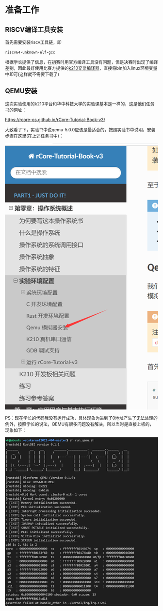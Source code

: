 # 准备工作

## RISCV编译工具安装

首先需要安装riscv工具链，即

`riscv64-unknown-elf-gcc`

根据学长提供了信息，在初赛时用官方编译工具没有问题，但是决赛时出现了编译差别，因此最好使用比赛方提供的[k210交叉编译器](https://github.com/oscomp/testsuits-for-oskernel/blob/master/riscv-syscalls-testing/res/kendryte-toolchain-ubuntu-amd64-8.2.0-20190409.tar.xz)，直接将bin加入linux环境变量中即可(这样就不需要下载了)

## QEMU安装

这次实验使用的k210平台和华中科技大学的实验课基本是一样的，这是他们任务书的网址：

https://rcore-os.github.io/rCore-Tutorial-Book-v3/

大致看了下，实验书中说qemu-5.0.0应该是最适合的，按照实验书中说明，安装步骤在这里(在上述任务书中)：

![](./img/2.jpg)

PS：现在学长的代码我没有运行成功，具体现象为进到了0地址产生了无法处理的例外，按照学长的说法，QEMU有很多问题没有解决，所以当时是直接上板的，现象如下：

![](./img/1.jpg)